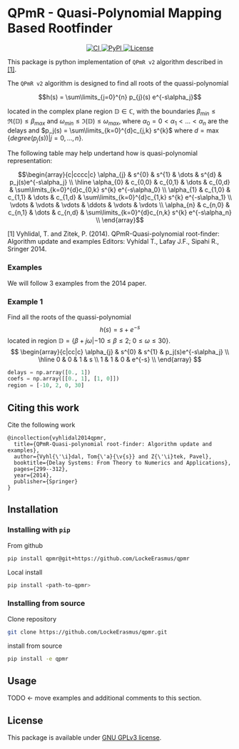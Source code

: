 # QPmR - Quasi-Polynomial Mapping Based Rootfinder

<p align="center">
    <a href="https://github.com/LockeErasmus/qpmr/actions">
        <img alt="CI" src="https://github.com/LockeErasmus/qpmr/workflows/CI/badge.svg?event=push&branch=master">
    </a>
    <a href="https://pypi.org/project/qpmr/">
        <img alt="PyPI" src="https://img.shields.io/pypi/v/qpmr">
    <!-- </a>
    <a href="https://qpmr.readthedocs.io/en/latest/?badge=latest">
        <img src="https://readthedocs.org/projects/qpmr/badge/?version=latest" alt="Documentation Status" />
    </a> -->
    <a href="https://github.com/LockeErasmus/qpmr/blob/master/LICENSE">
        <img alt="License" src=https://img.shields.io/badge/license-%20%20GNU%20GPLv3%20-green?style=plastic>
    </a>
    <br/>
</p>

This package is python implementation of `QPmR v2` algorithm described in [[1]](#1). 

The `QPmR v2` algorithm is designed to find all roots of the quassi-polynomial

$$h(s) = \sum\limits_{j=0}^{n} p_{j}(s) e^{-s\alpha_j}$$

located in the complex plane region $\mathbb{D} \in \mathbb{C}$, with the 
boundaries $\beta_{min} \leq \Re(\mathbb{D}) \leq \beta_{max}$ and 
$\omega_{min} \leq \Im(\mathbb{D}) \leq \omega_{max}$, where $\alpha_{0}=0 < \alpha_{1} < \dots < \alpha_n$ are the delays and $p_j(s) = \sum\limits_{k=0}^{d}c_{j,k} s^{k}$ where $d = \max\{degree(p_j(s))|j=0,\dots, n\}$.

The following table may help undertand how is quasi-polynomial representation:

```math
\begin{array}{c|cccc|c}
 \alpha_{j} & s^{0} & s^{1} & \dots & s^{d} & p_j(s)e^{-s\alpha_j} \\ \hline
\alpha_{0} & c_{0,0} & c_{0,1} & \dots & c_{0,d} &  \sum\limits_{k=0}^{d}c_{0,k} s^{k} e^{-s\alpha_0} \\
\alpha_{1} & c_{1,0} & c_{1,1} & \dots & c_{1,d} &  \sum\limits_{k=0}^{d}c_{1,k} s^{k} e^{-s\alpha_1} \\
\vdots & \vdots & \vdots & \ddots & \vdots &  \vdots \\
\alpha_{n} & c_{n,0} & c_{n,1} & \dots & c_{n,d} &  \sum\limits_{k=0}^{d}c_{n,k} s^{k} e^{-s\alpha_n} \\
\end{array}
```

<a id="1">[1]</a>
Vyhlidal, T. and Zitek, P. (2014). 
QPmR-Quasi-polynomial root-finder: Algorithm update and examples
Editors: Vyhídal T., Lafay J.F., Sipahi R., Sringer 2014.

### Examples

We will follow 3 examples from the 2014 paper.

### Example 1

Find all the roots of the quassi-polynomial
$$
h(s) = s + e^{-s}
$$
located in region $\mathbb{D} = \{\beta+j\omega| -10 \leq \beta\leq 2;~0 \leq \omega \leq 30\}$.
$$
\begin{array}{c|cc|c}
\alpha_{j} & s^{0} & s^{1} & p_j(s)e^{-s\alpha_j} \\ \hline
0 & 0 & 1 & s \\
1 & 1 & 0 & e^{-s} \\
\end{array}
$$

```python
delays = np.array([0., 1])
coefs = np.array([[0., 1], [1, 0]])
region = [-10, 2, 0, 30]
```

## Citing this work

Cite the following work
```
@incollection{vyhlidal2014qpmr,
  title={QPmR-Quasi-polynomial root-finder: Algorithm update and examples},
  author={Vyhl{\'\i}dal, Tom{\'a}{\v{s}} and Z{\'\i}tek, Pavel},
  booktitle={Delay Systems: From Theory to Numerics and Applications},
  pages={299--312},
  year={2014},
  publisher={Springer}
}
```



## Installation

### Installing with `pip`

From github
```bash
pip install qpmr@git+https://github.com/LockeErasmus/qpmr
```

Local install
```bash
pip install <path-to-qpmr>
```

### Installing from source

Clone repository
```bash
git clone https://github.com/LockeErasmus/qpmr.git
```

install from source
```bash
pip install -e qpmr
```

## Usage

TODO <- move examples and additional comments to this section.

## License

This package is available under [GNU GPLv3 license](./LICENSE).
